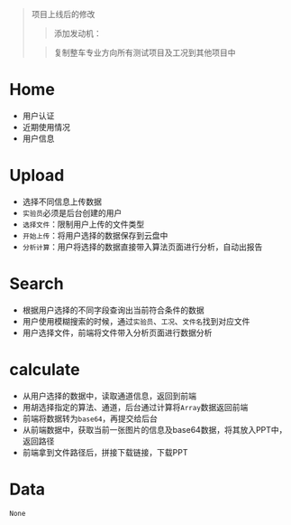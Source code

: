 > 项目上线后的修改
>> 添加发动机：
>
>> 复制整车专业方向所有测试项目及工况到其他项目中


# Home
- 用户认证
- 近期使用情况
- 用户信息

# Upload
- 选择不同信息上传数据
- `实验员`必须是后台创建的用户
- `选择文件`：限制用户上传的文件类型
- `开始上传`：将用户选择的数据保存到云盘中
- `分析计算`：用户将选择的数据直接带入算法页面进行分析，自动出报告

# Search
- 根据用户选择的不同字段查询出当前符合条件的数据
- 用户使用模糊搜索的时候，通过`实验员`、`工况`、`文件名`找到对应文件
- 用户选择文件，前端将文件带入分析页面进行数据分析

# calculate
- 从用户选择的数据中，读取通道信息，返回到前端
- 用胡选择指定的算法、通道，后台通过计算将`Array`数据返回前端
- 前端将数据转为`base64`，再提交给后台
- 从前端数据中，获取当前一张图片的信息及base64数据，将其放入PPT中，返回路径
- 前端拿到文件路径后，拼接下载链接，下载PPT

# Data
``None``